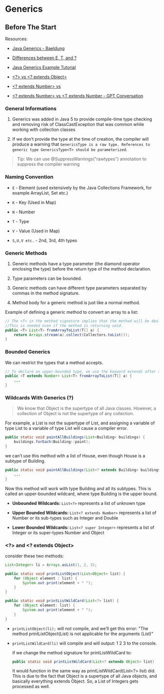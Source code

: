 # Generics

## Before The Start

Resources:
* [Java Generics - Baeldung](https://www.baeldung.com/java-generics)

* [Differences between E, T, and ?](https://stackoverflow.com/questions/6008241/what-is-the-difference-between-e-t-and-for-java-generics)

* [Java Generics Example Tutorial](https://www.digitalocean.com/community/tutorials/java-generics-example-method-class-interface#1-generics-in-java) 

* [<?> vs <? extends Object>](https://www.baeldung.com/java-generics-vs-extends-object)

* [<? extends Number> vs <T extends Number>](https://stackoverflow.com/questions/11497020/java-generics-wildcard-extends-number-vs-t-extends-number)

* [<? extends Number> vs <T extends Number - GPT Conversation](https://chat.openai.com/share/6176140f-6ee9-4bae-ba13-c3c4bd349c1c)


### General Informations

1. Generics was added in Java 5 to provide compile-time type checking and removing risk of ClassCastException that was common while working with collection classes

2.  If we don’t provide the type at the time of creation, the compiler will produce a warning that `GenericsType is a raw type. References to generic type GenericsType<T> should be parameterized`. 

> Tip: We can use @SuppressWarnings("rawtypes") annotation to suppress the compiler warning

### Naming Convention

* `E` - Element (used extensively by the Java Collections Framework, for example ArrayList, Set etc.)

* `K` - Key (Used in Map)

* `N` - Number

* `T` - Type

* `V` - Value (Used in Map)

* `S,U,V etc.` - 2nd, 3rd, 4th types 

### Generic Methods

1. Generic methods have a type parameter (the diamond operator enclosing the type) before the return type of the method declaration.

2. Type parameters can be bounded.

3. Generic methods can have different type parameters separated by commas in the method signature.

4. Method body for a generic method is just like a normal method.

Example of defining a generic method to convert an array to a list:

```java
// The <T> in the method signature implies that the method will be dealing with generic type T. 
//This is needed even if the method is returning void.
public <T> List<T> fromArrayToList(T[] a) {   
    return Arrays.stream(a).collect(Collectors.toList());
}
```

### Bounded Generics
We can restrict the types that a method accepts.

```java
// To declare an upper-bounded type, we use the keyword extends after the type, followed by the upper bound that we want to use
public <T extends Number> List<T> fromArrayToList(T[] a) {
    ...
}
```

### Wildcards With Generics (?)
> We know that Object is the supertype of all Java classes. However, a collection of Object is not the supertype of any collection.

For example, a List<Object> is not the supertype of List<String>, and assigning a variable of type List<Object> to a variable of type List<String> will cause a compiler error. 

```java
public static void paintAllBuildings(List<Building> buildings) {
    buildings.forEach(Building::paint);
}
```

we can’t use this method with a list of House, even though House is a subtype of Building.

```java
public static void paintAllBuildings(List<? extends Building> buildings) {
    ...
}
```

Now this method will work with type Building and all its subtypes. This is called an upper-bounded wildcard, where type Building is the upper bound.

* <b>Unbounded Wildcards:</b> `List<?>` represents a list of unknown type

* <b>Upper Bounded Wildcards:</b> `List<? extends Number>` represents a list of Number or its sub-types such as Integer and Double

* <b>Lower Bounded Wildcards:</b> `List<? super Integer>` represents a list of Integer or its super-types Number and Object

### <?> and <? extends Object>

consider these two methods:

```java
List<Integer> li = Arrays.asList(1, 2, 3);

public static void printListObject(List<Object> list) {    
    for (Object element : list) {        
        System.out.print(element + " ");    
    }        
}    

public static void printListWildCard(List<?> list) {    
    for (Object element: list) {        
        System.out.print(element + " ");    
    }     
}
```

* `printListObject(li);` will not compile, and we’ll get this error: "The method printListObject(List<Object>) is not applicable for the arguments (List<Integer>)"

* `printListWildCard(li)` will compile and will output: 1 2 3 to the console.

if we change the method signature for printListWildCard to:

```java
public static void printListWildCard(List<? extends Object> list)
```

It would function in the same way as printListWildCard(List<?> list) did. This is due to the fact that Object is a supertype of all Java objects, and basically everything extends Object. So, a List of Integers gets processed as well.

